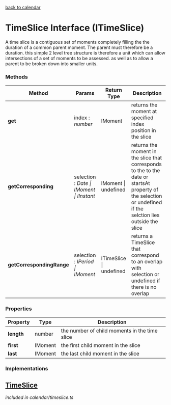 [back to calendar](../calendar.md)

# TimeSlice Interface (ITimeSlice)
A time slice is a contiguous set of moments completely filling the the duration of a common parent moment. The parent must therefore be a duration. this simple 2 level tree structure is therefore a unit which can allow intersections of a set of moments to be assessed. as well as to allow a parent to be broken down into smaller units. 

### Methods
| Method | Params | Return Type | Description |
| ------ | ------ | ----------- | ----------- |
| **get** | index : *number* | IMoment | returns the moment at specified index position in the slice |
| **getCorresponding** | selection : *Date \| IMoment \| IInstant* | IMoment \| undefined | returns the moment in the slice that corresponds to the to the date or startsAt property of the selection or undefined if the selction lies outside the slice |
| **getCorrespondingRange** | selection : *IPeriod \| IMoment* | ITimeSlice \| undefined | returns a TimeSlice  that correspond to an overlap with selection or undefined if there is no overlap |

### Properties
| Property | Type | Description |
| -------- | ---- | ----------- |
| **length** | number | the number of child moments in the time slice |
| **first** | IMoment | the first child moment in the slice |
| **last**  | IMoment | the last child moment in the slice |
### Implementations

[TimeSlice](timeslice_class.md)
---

*included in calendar/timeslice.ts*